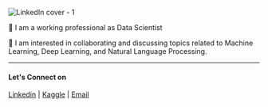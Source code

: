 
<!--![LinkedIn cover - 2](https://github.com/user-attachments/assets/49f58cd3-5abd-4381-b290-43ebb3cf9c70) -->
![LinkedIn cover - 1](https://github.com/user-attachments/assets/ad21f8da-c5fa-4f93-be2e-becaf7e41128)


📍  I am a working professional as Data Scientist 

💭 I am interested in collaborating and discussing topics related to Machine Learning, Deep Learning, and Natural Language Processing.    

---

#### Let's Connect on
[Linkedin](https://www.linkedin.com/in/vanshikagupta-/)  |  [Kaggle](https://www.kaggle.com/vanshikagupta1136)  |  [Email](mailto:vanshika.arvind.gupta@gmail.com)


<!--
**vg11072001/vg11072001** is a ✨ _special_ ✨ repository because its `README.md` (this file) appears on your GitHub profile.

Here are some ideas to get you started:
- 🔭 I’m currently working on ...
- 🌱 I’m currently learning ...
- 👯 I’m looking to collaborate on ...
- 🤔 I’m looking for help with ...
- 💬 Ask me about ...
- 📫 How to reach me: ...
- 😄 Pronouns: ...
- ⚡ Fun fact: ...

-->

